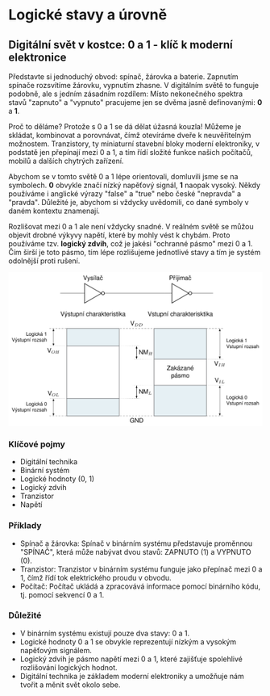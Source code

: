 # Logické stavy a úrovně

## Digitální svět v kostce: 0 a 1 - klíč k moderní elektronice

Představte si jednoduchý obvod: spínač, žárovka a baterie. Zapnutím spínače rozsvítíme žárovku, vypnutím zhasne. 
V digitálním světě to funguje podobně, ale s jedním zásadním rozdílem: Místo nekonečného spektra stavů "zapnuto" 
a "vypnuto" pracujeme jen se dvěma jasně definovanými: **0** a **1**.

Proč to děláme? Protože s 0 a 1 se dá dělat úžasná kouzla! Můžeme je skládat, kombinovat a porovnávat, čímž otevíráme
dveře k neuvěřitelným možnostem. Tranzistory, ty miniaturní stavební bloky moderní elektroniky, v podstatě jen přepínají
mezi 0 a 1, a tím řídí složité funkce našich počítačů, mobilů a dalších chytrých zařízení.

Abychom se v tomto světě 0 a 1 lépe orientovali, domluvili jsme se na symbolech. **0** obvykle značí nízký napěťový signál,
**1** naopak vysoký. Někdy používáme i anglické výrazy "false" a "true" nebo české "nepravda" a "pravda". Důležité je, 
abychom si vždycky uvědomili, co dané symboly v daném kontextu znamenají.

Rozlišovat mezi 0 a 1 ale není vždycky snadné. V reálném světě se můžou objevit drobné výkyvy napětí, které by mohly vést k chybám.
Proto používáme tzv. **logický zdvih**, což je jakési "ochranné pásmo" mezi 0 a 1. Čím širší je toto pásmo, tím lépe rozlišujeme
jednotlivé stavy a tím je systém odolnější proti rušení.

![Napěťové úrovně TTL](ttl_levels_cs.png)

### Klíčové pojmy

* Digitální technika
* Binární systém
* Logické hodnoty (0, 1)
* Logický zdvih
* Tranzistor
* Napětí

### Příklady

* Spínač a žárovka: Spínač v binárním systému představuje proměnnou "SPÍNAČ", která může nabývat dvou stavů: ZAPNUTO (1) a VYPNUTO (0).
* Tranzistor: Tranzistor v binárním systému funguje jako přepínač mezi 0 a 1, čímž řídí tok elektrického proudu v obvodu.
* Počítač: Počítač ukládá a zpracovává informace pomocí binárního kódu, tj. pomocí sekvencí 0 a 1.

### Důležité

* V binárním systému existují pouze dva stavy: 0 a 1.
* Logické hodnoty 0 a 1 se obvykle reprezentují nízkým a vysokým napěťovým signálem.
* Logický zdvih je pásmo napětí mezi 0 a 1, které zajišťuje spolehlivé rozlišování logických hodnot.
* Digitální technika je základem moderní elektroniky a umožňuje nám tvořit a měnit svět okolo sebe.


